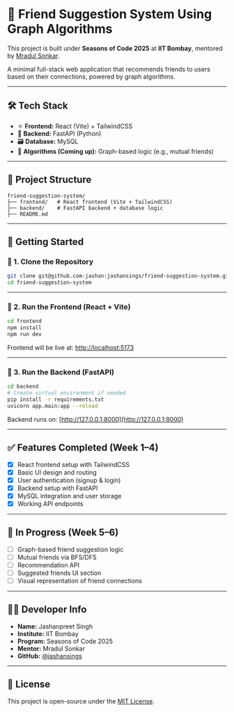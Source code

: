 # 👥 Friend Suggestion System Using Graph Algorithms

This project is built under **Seasons of Code 2025** at **IIT Bombay**, mentored by [Mradul Sonkar](https://github.com/mradul-001).

A minimal full-stack web application that recommends friends to users based on their connections, powered by graph algorithms.

---

## 🛠️ Tech Stack

- ⚛️ **Frontend:** React (Vite) + TailwindCSS  
- 🚀 **Backend:** FastAPI (Python)  
- 🗃️ **Database:** MySQL  
- 🧠 **Algorithms (Coming up):** Graph-based logic (e.g., mutual friends)

---

## 📁 Project Structure

```
friend-suggestion-system/
├── frontend/   # React frontend (Vite + TailwindCSS)
├── backend/    # FastAPI backend + database logic
├── README.md
```

---

## 🚀 Getting Started

### 🔹 1. Clone the Repository

```bash
git clone git@github.com-jashan:jashansings/friend-suggestion-system.git
cd friend-suggestion-system
```

---

### 🔹 2. Run the Frontend (React + Vite)

```bash
cd frontend
npm install
npm run dev
```

Frontend will be live at: [http://localhost:5173](http://localhost:5173)

---

### 🔹 3. Run the Backend (FastAPI)

```bash
cd backend
# Create virtual environment if needed
pip install -r requirements.txt
uvicorn app.main:app --reload
```

Backend runs on: [http://127.0.0.1:8000](http://127.0.0.1:8000)

---

## ✅ Features Completed (Week 1–4)

- [x] React frontend setup with TailwindCSS
- [x] Basic UI design and routing
- [x] User authentication (signup & login)
- [x] Backend setup with FastAPI
- [x] MySQL integration and user storage
- [x] Working API endpoints

---

## 🧠 In Progress (Week 5–6)

- [ ] Graph-based friend suggestion logic
- [ ] Mutual friends via BFS/DFS
- [ ] Recommendation API
- [ ] Suggested friends UI section
- [ ] Visual representation of friend connections

---

## 👨‍💻 Developer Info

- **Name:** Jashanpreet Singh  
- **Institute:** IIT Bombay  
- **Program:** Seasons of Code 2025  
- **Mentor:** Mradul Sonkar  
- **GitHub:** [@jashansings](https://github.com/jashansings)

---

## 📄 License

This project is open-source under the [MIT License](LICENSE).
